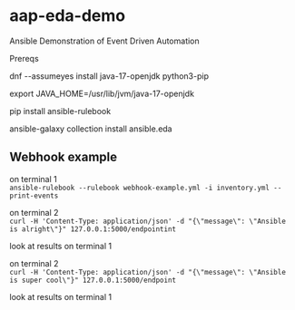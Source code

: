 # aap-eda-demo
Ansible Demonstration of Event Driven Automation

Prereqs

dnf --assumeyes install java-17-openjdk python3-pip

export JAVA_HOME=/usr/lib/jvm/java-17-openjdk

pip install ansible-rulebook

ansible-galaxy collection install ansible.eda 

## Webhook example
on terminal 1  
`ansible-rulebook --rulebook webhook-example.yml -i inventory.yml --print-events`  

on terminal 2  
`curl -H 'Content-Type: application/json' -d "{\"message\": \"Ansible is alright\"}" 127.0.0.1:5000/endpointint`  

look at results on terminal 1  

on terminal 2  
`curl -H 'Content-Type: application/json' -d "{\"message\": \"Ansible is super cool\"}" 127.0.0.1:5000/endpoint`  

look at results on terminal 1





